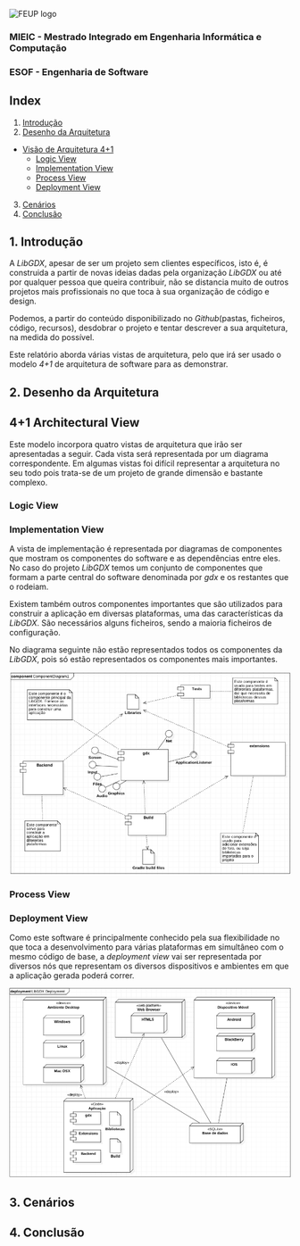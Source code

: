 ![FEUP logo](http://conference.mercatura.pt/gequaltec2015/site/images/feup.png)

### MIEIC - Mestrado Integrado em Engenharia Informática e Computação
### ESOF - Engenharia de Software

## Index
1. [Introdução](#intro)
2. [Desenho da Arquitetura](#design)
  * [Visão de Arquitetura 4+1](#arqui)
     + [Logic View](#logic)
     + [Implementation View](#develop)
     + [Process View](#process)
     + [Deployment View](#physical)
3. [Cenários](#scenarios)
4. [Conclusão](#conclusion)



## <a name="intro"> 1. Introdução

A _LibGDX_, apesar de ser um projeto sem clientes específicos, isto é, é construida a partir de novas ideias dadas pela organização _LibGDX_ ou até por qualquer pessoa que queira contribuir, não se distancia muito de outros projetos mais profissionais no que toca à sua organização de código e design.

Podemos, a partir do conteúdo disponibilizado no _Github_(pastas, ficheiros, código, recursos), desdobrar o projeto e tentar descrever a sua arquitetura, na medida do possível.

Este relatório aborda várias vistas de arquitetura, pelo que irá ser usado o modelo _4+1_ de arquitetura de software para as demonstrar.

## <a name="design"> 2. Desenho da Arquitetura


## <a name="arqui"> 4+1 Architectural View

Este modelo incorpora quatro vistas de arquitetura que irão ser apresentadas a seguir. Cada vista será representada por um diagrama correspondente. Em algumas vistas foi difícil representar a arquitetura no seu todo pois trata-se de um projeto de grande dimensão e bastante complexo.

### <a name="logic"> Logic View


### <a name="develop"> Implementation View

A vista de implementação é representada por diagramas de componentes que mostram os componentes do software e as dependências entre eles. No caso do projeto _LibGDX_ temos um conjunto de componentes que formam a parte central do software denominada por _gdx_ e os restantes que o rodeiam.

Existem também outros componentes importantes que são utilizados para construir a aplicação em diversas plataformas, uma das características da _LibGDX_. São necessários alguns ficheiros, sendo a maioria ficheiros de configuração.

No diagrama seguinte não estão representados todos os componentes da _LibGDX_, pois só estão representados os componentes mais importantes.

![issues](Resources/ComponentDiagram.png)

### <a name="process"> Process View

### <a name="physical"> Deployment View

Como este software é principalmente conhecido pela sua flexibilidade no que toca a desenvolvimento para várias plataformas em simultâneo com o mesmo código de base, a _deployment view_ vai ser representada por diversos nós que representam os diversos dispositivos e ambientes em que a aplicação gerada poderá correr.

![issues](Resources/DeploymentDiagram.png)

## 3. <a name="scenarios">Cenários


## 4. <a name="conclusion"> Conclusão
